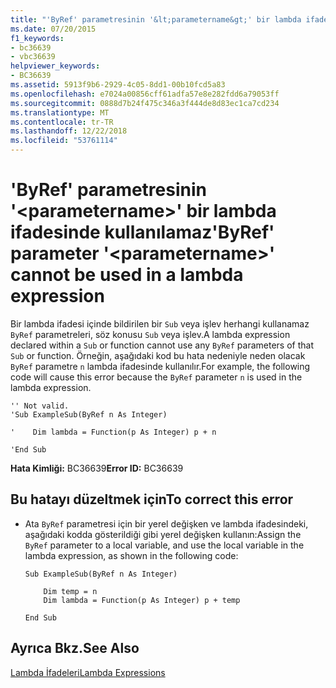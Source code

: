 ```yaml
---
title: "'ByRef' parametresinin '&lt;parametername&gt;' bir lambda ifadesinde kullanılamaz"
ms.date: 07/20/2015
f1_keywords:
- bc36639
- vbc36639
helpviewer_keywords:
- BC36639
ms.assetid: 5913f9b6-2929-4c05-8dd1-00b10fcd5a83
ms.openlocfilehash: e7024a00856cff61adfa57e8e282fdd6a79053ff
ms.sourcegitcommit: 0888d7b24f475c346a3f444de8d83ec1ca7cd234
ms.translationtype: MT
ms.contentlocale: tr-TR
ms.lasthandoff: 12/22/2018
ms.locfileid: "53761114"
---
```

# <a name="byref-parameter-ltparameternamegt-cannot-be-used-in-a-lambda-expression"></a><span data-ttu-id="fb084-102">'ByRef' parametresinin '&lt;parametername&gt;' bir lambda ifadesinde kullanılamaz</span><span class="sxs-lookup"><span data-stu-id="fb084-102">'ByRef' parameter '&lt;parametername&gt;' cannot be used in a lambda expression</span></span>
<span data-ttu-id="fb084-103">Bir lambda ifadesi içinde bildirilen bir `Sub` veya işlev herhangi kullanamaz `ByRef` parametreleri, söz konusu `Sub` veya işlev.</span><span class="sxs-lookup"><span data-stu-id="fb084-103">A lambda expression declared within a `Sub` or function cannot use any `ByRef` parameters of that `Sub` or function.</span></span> <span data-ttu-id="fb084-104">Örneğin, aşağıdaki kod bu hata nedeniyle neden olacak `ByRef` parametre `n` lambda ifadesinde kullanılır.</span><span class="sxs-lookup"><span data-stu-id="fb084-104">For example, the following code will cause this error because the `ByRef` parameter `n` is used in the lambda expression.</span></span>  
  
```  
'' Not valid.   
'Sub ExampleSub(ByRef n As Integer)  
  
'    Dim lambda = Function(p As Integer) p + n  
  
'End Sub  
```  
  
 <span data-ttu-id="fb084-105">**Hata Kimliği:** BC36639</span><span class="sxs-lookup"><span data-stu-id="fb084-105">**Error ID:** BC36639</span></span>  
  
## <a name="to-correct-this-error"></a><span data-ttu-id="fb084-106">Bu hatayı düzeltmek için</span><span class="sxs-lookup"><span data-stu-id="fb084-106">To correct this error</span></span>  
  
-   <span data-ttu-id="fb084-107">Ata `ByRef` parametresi için bir yerel değişken ve lambda ifadesindeki, aşağıdaki kodda gösterildiği gibi yerel değişken kullanın:</span><span class="sxs-lookup"><span data-stu-id="fb084-107">Assign the `ByRef` parameter to a local variable, and use the local variable in the lambda expression, as shown in the following code:</span></span>  
  
    ```  
    Sub ExampleSub(ByRef n As Integer)  
  
        Dim temp = n  
        Dim lambda = Function(p As Integer) p + temp  
  
    End Sub  
    ```  
  
## <a name="see-also"></a><span data-ttu-id="fb084-108">Ayrıca Bkz.</span><span class="sxs-lookup"><span data-stu-id="fb084-108">See Also</span></span>  
 [<span data-ttu-id="fb084-109">Lambda İfadeleri</span><span class="sxs-lookup"><span data-stu-id="fb084-109">Lambda Expressions</span></span>](../../visual-basic/programming-guide/language-features/procedures/lambda-expressions.md)
